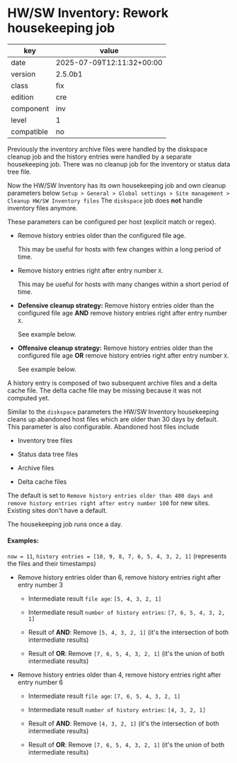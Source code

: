 [//]: # (werk v2)
# HW/SW Inventory: Rework housekeeping job

key        | value
---------- | ---
date       | 2025-07-09T12:11:32+00:00
version    | 2.5.0b1
class      | fix
edition    | cre
component  | inv
level      | 1
compatible | no

Previously the inventory archive files were handled by the diskspace cleanup
job and the history entries were handled by a separate housekeeping job. There
was no cleanup job for the inventory or status data tree file.

Now the HW/SW Inventory has its own housekeeping job and own cleanup parameters below
`Setup > General > Global settings > Site management > Cleanup HW/SW Inventory files`
The `diskspace` job does **not** handle inventory files anymore.

These parameters can be configured per host (explicit match or regex).

 * Remove history entries older than the configured file age.

     This may be useful for hosts with few changes within a long period of time.

 * Remove history entries right after entry number `X`.

     This may be useful for hosts with many changes within a short period of time.

 * **Defensive cleanup strategy:** Remove history entries older than the configured file age **AND**
   remove history entries right after entry number `X`.

     See example below.

 * **Offensive cleanup strategy:** Remove history entries older than the configured file age **OR**
   remove history entries right after entry number `X`.

     See example below.

A history entry is composed of two subsequent archive files and a delta cache
file. The delta cache file may be missing because it was not computed yet.

Similar to the `diskspace` parameters the HW/SW Inventory housekeeping cleans
up abandoned host files which are older than 30 days by default. This parameter
is also configurable. Abandoned host files include

 * Inventory tree files

 * Status data tree files

 * Archive files

 * Delta cache files

The default is set to `Remove history entries older than 400 days and remove history entries right after entry number 100` for new sites.
Existing sites don't have a default.

The housekeeping job runs once a day.

#### Examples:

`now = 11`, `history entries = [10, 9, 8, 7, 6, 5, 4, 3, 2, 1]` (represents the files and their timestamps)

 * Remove history entries older than 6, remove history entries right after entry number 3

    * Intermediate result `file age`: `[5, 4, 3, 2, 1]`

    * Intermediate result `number of history entries`: `[7, 6, 5, 4, 3, 2, 1]`

    * Result of **AND**: Remove `[5, 4, 3, 2, 1]` (it's the intersection of both intermediate results)

    * Result of **OR**: Remove `[7, 6, 5, 4, 3, 2, 1]` (it's the union of both intermediate results)

 * Remove history entries older than 4, remove history entries right after entry number 6

    * Intermediate result `file age`: `[7, 6, 5, 4, 3, 2, 1]`

    * Intermediate result `number of history entries`: `[4, 3, 2, 1]`

    * Result of **AND**: Remove `[4, 3, 2, 1]` (it's the intersection of both intermediate results)

    * Result of **OR**: Remove `[7, 6, 5, 4, 3, 2, 1]` (it's the union of both intermediate results)
